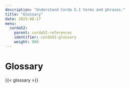 ```yaml
---
description: "Understand Corda 5.1 terms and phrases."
title: "Glossary"
date: 2023-08-17
menu:
  corda52:
    parent: corda52-references
    identifier: corda52-glossary
    weight: 900
---
```


# Glossary

{{< glossary >}}

